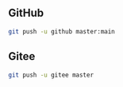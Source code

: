 
## GitHub

```bash
git push -u github master:main
```

## Gitee

```bash
git push -u gitee master
```